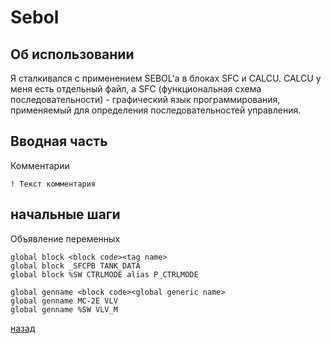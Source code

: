 # Sebol

## Об использовании
Я сталкивался с применением SEBOL'a в блоках SFC и CALCU. CALCU у меня есть отдельный файл, а SFC (функциональная схема последовательности) - графический язык программирования, применяемый для определения последовательностей управления.

## Вводная часть
Комментарии
```
! Текст комментария
```
## начальные шаги
Объявление переменных
```
global block <block code><tag name>
global block _SFCPB TANK_DATA
global block %SW CTRLMODE alias P_CTRLMODE
```
```
global genname <block code><global generic name>
global genname MC-2E VLV
global genname %SW VLV_M
```



[назад](../index.md)
